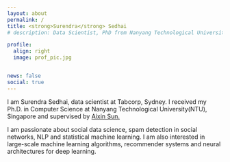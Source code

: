 ```yaml
---
layout: about
permalink: /
title: <strong>Surendra</strong> Sedhai
# description: Data Scientist, PhD from Nanyang Technological University, Singapore.

profile:
  align: right
  image: prof_pic.jpg


news: false
social: true
---
```


I am Surendra Sedhai, data scientist at Tabcorp, Sydney. I received my Ph.D. in Computer Science at Nanyang Technological University(NTU), Singapore and supervised by <a href="https://www.ntu.edu.sg/home/axsun/">Aixin Sun.</a>

I am passionate about social data science, spam detection in social networks, NLP  and statistical machine learning. I am also interested in large-scale machine learning algorithms, recommender systems and neural architectures for deep learning.

